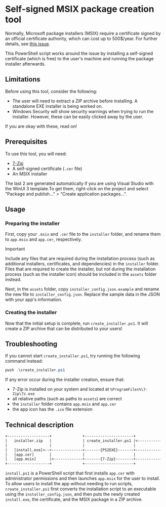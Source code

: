 # Self-signed MSIX package creation tool

Normally, Microsoft package installers (MSIX) require a certificate signed by an official certificate authority, which can cost up to 500$/year. For further details, see [this issue](https://github.com/microsoft/msix-packaging/issues/332).

This PowerShell script works around the issue by installing a self-signed certificate (which is free) to the user's machine and running the package installer afterwards.

## Limitations

Before using this tool, consider the following:

- The user will need to extract a ZIP archive before installing. A standalone EXE installer is being worked on.
- Windows Security will show security warnings when trying to run the installer. However, these can be easily clicked away by the user.

If you are okay with these, read on!

## Prerequisites

To use this tool, you will need:

- [7-Zip](https://www.7-zip.org/)
- A self-signed certificate (`.cer` file)
- An MSIX installer

The last 2 are generated automatically if you are using Visual Studio with the WinUI 3 template.To get them, right-click on the project and select "Package and publish..." > "Create application packages...".

## Usage

### Preparing the installer

First, copy your `.msix` and `.cer` file to the `installer` folder, and rename them to `app.msix` and `app.cer`, respectively.

> [!IMPORTANT]
> Include any files that are required during the installation process (such as additional installers, certificates, and dependencies) in the `installer` folder. Files that are required to create the installer, but not during the installation process (such as the installer icon) should be included in the `assets` folder instead.

Next, in the `assets` folder, copy `installer_config.json.example` and rename the new file to `installer_config.json`. Replace the sample data in the JSON with your app's information.

### Creating the installer

Now that the initial setup is complete, run `create_installer.ps1`. It will create a ZIP archive that can be distributed to your users!

## Troubleshooting

If you cannot start `create_installer.ps1`, try running the following command instead:

```powershell
pwsh .\create_installer.ps1
```

If any error occur during the installer creation, ensure that:

- 7-Zip is installed on your system and located at `%ProgramFiles%\7-Zip\7z.exe`
- all relative paths (such as paths to `assets`) are correct
- the `installer` folder contains `app.msix` and `app.cer`
- the app icon has the `.ico` file extension

## Technical description

```txt
+-------------------+              +----------------------+
|   installer.zip   |              | create_installer.ps1 |<-------------------[assets]
|                   |              |                      |
|   [install.exe]<--+--------------+-------{PS2EXE}-------+--------------------[install.ps1]
|   [app.cer]       |              |                      |                     V         V
|   [app.msix]      |<-------------+-------{7-Zip}--------+-----------------[app.cer]+[app.msix]
+-------------------+              +----------------------+
```

`install.ps1` is a PowerShell script that first installs `app.cer` with administrator permissions and then launches `app.msix` for the user to install. To allow users to install the app without needing to run scripts, `create_installer.ps1` first converts the installation script to an executable using the `installer_config.json`, and then puts the newly created `install.exe`, the certificate, and the MSIX package in a ZIP archive.
